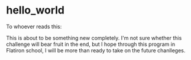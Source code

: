 # hello_world

To whoever reads this:

This is about to be something new completely. I'm not sure whether this challenge will bear fruit in the end, but I hope through this program in Flatiron school, I will be more than ready to take on the future chanlleges.

